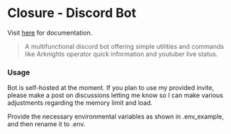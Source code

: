 # Closure - Discord Bot

Visit [here](https://closurets.vercel.app/) for documentation.

> A multifunctional discord bot offering simple utilities and commands like Arknights operator quick information and youtuber live status.

### Usage
Bot is self-hosted at the moment. If you plan to use my provided invite, please make a post on discussions letting me know so I can make various adjustments regarding the memory limit and load.

Provide the necessary environmental variables as shown in .env_example, and then rename it to .env.